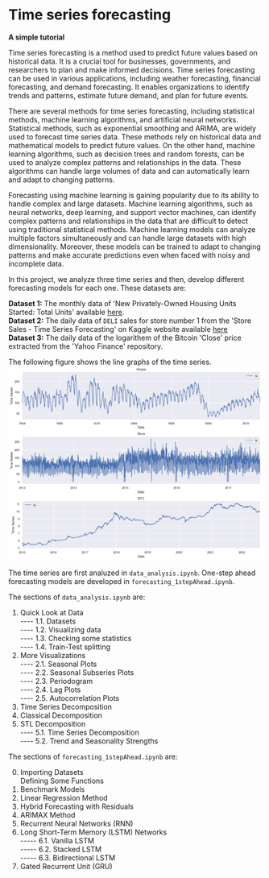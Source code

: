 # **Time series forecasting**
**A simple tutorial**

Time series forecasting is a method used to predict future values based on historical data. It is a crucial tool for businesses, governments, and researchers to plan and make informed decisions. Time series forecasting can be used in various applications, including weather forecasting, financial forecasting, and demand forecasting. It enables organizations to identify trends and patterns, estimate future demand, and plan for future events.

There are several methods for time series forecasting, including statistical methods, machine learning algorithms, and artificial neural networks. Statistical methods, such as exponential smoothing and ARIMA, are widely used to forecast time series data. These methods rely on historical data and mathematical models to predict future values. On the other hand, machine learning algorithms, such as decision trees and random forests, can be used to analyze complex patterns and relationships in the data. These algorithms can handle large volumes of data and can automatically learn and adapt to changing patterns.

Forecasting using machine learning is gaining popularity due to its ability to handle complex and large datasets. Machine learning algorithms, such as neural networks, deep learning, and support vector machines, can identify complex patterns and relationships in the data that are difficult to detect using traditional statistical methods. Machine learning models can analyze multiple factors simultaneously and can handle large datasets with high dimensionality. Moreover, these models can be trained to adapt to changing patterns and make accurate predictions even when faced with noisy and incomplete data.

In this project, we analyze three time series and then, develop different forecasting models for each one. These datasets are: <br>

**Dataset 1:** The monthly data of 'New Privately-Owned Housing Units Started: Total Units' available [here](https://fred.stlouisfed.org/series/HOUSTNSA). <br>
**Dataset 2:** The daily data of `DELI` sales for store number 1 from the 'Store Sales - Time Series Forecasting' on Kaggle website available [here](https://www.kaggle.com/competitions/store-sales-time-series-forecasting/code?competitionId=29781&sortBy=voteCount) <br>
**Dataset 3:** The daily data of the logarithem of the Bitcoin 'Close' price extracted from the 'Yahoo Finance' repository.

The following figure shows the line graphs of the time series.
![Image](timeseries.png)


The time series are first analuzed in `data_analysis.ipynb`. One-step ahead forecasting models are developed in `forecasting_1stepAhead.ipynb`. 

The sections of `data_analysis.ipynb` are: <br>

1. Quick Look at Data <br>
---- 1.1. Datasets <br>
---- 1.2. Visualizing data <br>
---- 1.3. Checking some statistics <br>
---- 1.4. Train-Test splitting <br>
2. More Visualizations <br>
---- 2.1. Seasonal Plots <br>
---- 2.2. Seasonal Subseries Plots <br>
---- 2.3. Periodogram <br>
---- 2.4. Lag Plots <br>
---- 2.5. Autocorrelation Plots  <br>
3. Time Series Decomposition <br>
4. Classical Decomposition <br>
5. STL Decomposition <br>
---- 5.1. Time Series Decomposition <br>
---- 5.2. Trend and Seasonality Strengths <br>


The sections of `forecasting_1stepAhead.ipynb` are: <br>

0. Importing Datasets <br>
 Defining Some Functions <br>
1. Benchmark Models <br>
2. Linear Regression Method <br>
3. Hybrid Forecasting with Residuals <br>
4. ARIMAX Method <br>
5. Recurrent Neural Networks (RNN) <br>
6. Long Short-Term Memory (LSTM) Networks <br>
----- 6.1. Vanilla LSTM <br>
----- 6.2. Stacked LSTM <br>
----- 6.3. Bidirectional LSTM <br>
7. Gated Recurrent Unit (GRU) <br>


